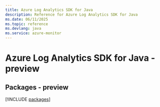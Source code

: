 ```yaml
---
title: Azure Log Analytics SDK for Java
description: Reference for Azure Log Analytics SDK for Java
ms.date: 06/11/2025
ms.topic: reference
ms.devlang: java
ms.service: azure-monitor
---
```

# Azure Log Analytics SDK for Java - preview
## Packages - preview
[!INCLUDE [packages](log-analytics-index.md)]